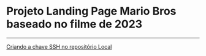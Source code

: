 # Projeto Landing Page Mario Bros baseado no filme de 2023
---
[Criando a chave SSH no repositório Local](keys)



